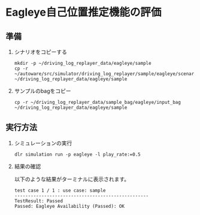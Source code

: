 # Eagleye自己位置推定機能の評価

## 準備

1. シナリオをコピーする

   ```shell
   mkdir -p ~/driving_log_replayer_data/eagleye/sample
   cp -r ~/autoware/src/simulator/driving_log_replayer/sample/eagleye/scenario.yaml ~/driving_log_replayer_data/eagleye/sample
   ```

2. サンプルのbagをコピー

   ```shell
   cp -r ~/driving_log_replayer_data/sample_bag/eagleye/input_bag ~/driving_log_replayer_data/eagleye/sample
   ```

## 実行方法

1. シミュレーションの実行

   ```shell
   dlr simulation run -p eagleye -l play_rate:=0.5
   ```

2. 結果の確認

   以下のような結果がターミナルに表示されます。

   ```shell
   test case 1 / 1 : use case: sample
   --------------------------------------------------
   TestResult: Passed
   Passed: Eagleye Availability (Passed): OK
   ```
